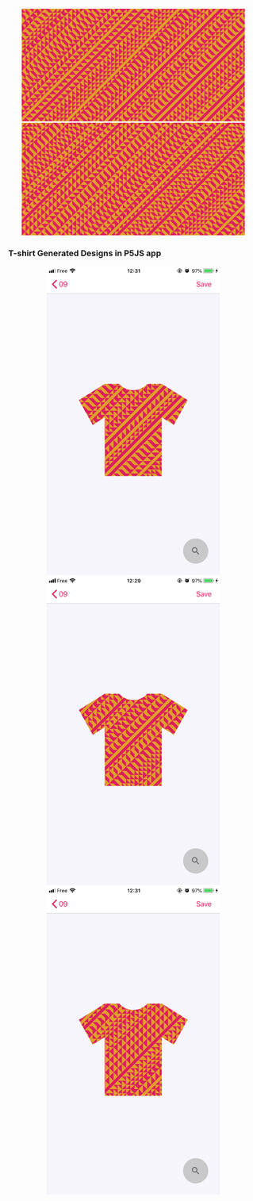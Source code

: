 <p align="center">
  <img src="https://github.com/krismadden/ABC-Always-Be-Coding/blob/master/2019/2019:02/2019:02:23/pattern01.jpg?raw=true" width="450" alt="feb 23 2019 image of sketch">
  <br>
  <img src="https://github.com/krismadden/ABC-Always-Be-Coding/blob/master/2019/2019:02/2019:02:23/pattern02.jpg?raw=true" width="450" alt="feb 23 2019 image of sketch">
</p>

<h3>T-shirt Generated Designs in P5JS app</h3>
<p align="center">
  <img src="https://github.com/krismadden/ABC-Always-Be-Coding/blob/master/2019/2019:02/2019:02:23/tshirt01.jpeg?raw=true" width="350" alt="feb 23 2019 image of sketch">
  <br>
  <img src="https://github.com/krismadden/ABC-Always-Be-Coding/blob/master/2019/2019:02/2019:02:23/tshirt02.jpeg?raw=true" width="350" alt="feb 23 2019 image of sketch">
  <br>
  <img src="https://github.com/krismadden/ABC-Always-Be-Coding/blob/master/2019/2019:02/2019:02:23/tshirt03.jpeg?raw=true" width="350" alt="feb 23 2019 image of sketch">
</p>